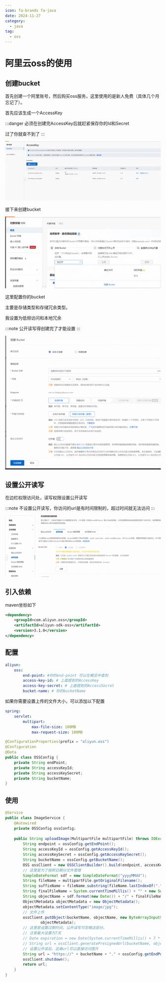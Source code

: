 ```yaml
---
icon: fa-brands fa-java
date: 2024-11-27
category:
  - java
tag:
  - oss
---
```


# 阿里云oss的使用

## 创建bucket

首先创建一个阿里账号，然后购买oss服务，这里使用的是新人免费（具体几个月忘记了）。

首先应该生成一个AccessKey

:::danger
必须在创建完AccessKey后就赶紧保存你的Id和Secret

过了你就查不到了
:::

![AccessKey界面](./ossImgDir/accesskey.png)

接下来创建bucket

![oss1](./ossImgDir/oss1.png)

这里配置你的bucket

主要是存储类型和存储冗余类型。

我设置为低频访问和本地冗余

:::note
公开读写得创建完了才能设置
:::

![alt text](./ossImgDir/bucketoption.png)

## 设置公开读写

在边栏权限访问处，读写权限设置公开读写

:::note
不设置公开读写，你访问的url是有时间限制的，超过时间就无法访问
:::

![alt text](./ossImgDir/publicBucket.png)

## 引入依赖

maven坐标如下

```xml
<dependency>
    <groupId>com.aliyun.oss</groupId>
    <artifactId>aliyun-sdk-oss</artifactId>
    <version>3.1.0</version>
</dependency>
```

## 配置

```yml
aliyun:
    oss:
        end-point: #你的end-point 可以在概览中查到
        access-key-id: # 上面提到的AccessKey
        access-key-secret: # 上面提到的AccessSecret
        bucket-name: # 你的bucketName
```

如果你需要设置上传的文件大小，可以添加以下配置

```yml
spring:
    servlet:
        multipart:
            max-file-size: 100MB
            max-request-size: 100MB
```

```java
@ConfigurationProperties(prefix = "aliyun.oss")
@Configuration
@Data
public class OSSConfig {
    private String endPoint;
    private String accessKeyId;
    private String accessKeySecret;
    private String bucketName;
}
```

## 使用

```java
@Service
public class ImageService {
    @Autowired
    private OSSConfig ossConfig;

    public String uploadImage(MultipartFile multipartFile) throws IOException {
        String endpoint = ossConfig.getEndPoint();
        String accessKeyId = ossConfig.getAccessKeyId();
        String accessKeySecret = ossConfig.getAccessKeySecret();
        String bucketName = ossConfig.getBucketName();
        OSS ossClient = new OSSClientBuilder().build(endpoint, accessKeyId, accessKeySecret);
        // 这里是为了按照日期分文件管理
        SimpleDateFormat sdf = new SimpleDateFormat("yyyyMMdd");
        String fileName = multipartFile.getOriginalFilename();
        String suffixName = fileName.substring(fileName.lastIndexOf("."));
        String finalFileName = System.currentTimeMillis() + "" + new SecureRandom().nextInt(0x0400) + suffixName;
        String objectName = sdf.format(new Date()) + "/" + finalFileName;
        ObjectMetadata objectMetadata = new ObjectMetadata();
        objectMetadata.setContentType("image/jpg");
        // 文件上传
        ossClient.putObject(bucketName, objectName, new ByteArrayInputStream(multipartFile.getBytes()),
                objectMetadata);
        // 这里是设置过期时间，公开读写可忽略这部分。
        // 注意最大设置为7天
        // Date expiration = new Date(System.currentTimeMillis() + 7 * 24 * 60 * 60 * 1000);
        // String url = ossClient.generatePresignedUrl(bucketName, objectName, expiration).toString();
        // 设置公开读后，这串url可以直接访问图片
        String url = "https://" + bucketName + "." + ossConfig.getEndPoint() + "/" + objectName;
        ossClient.shutdown();
        return url;
    }
}
```
